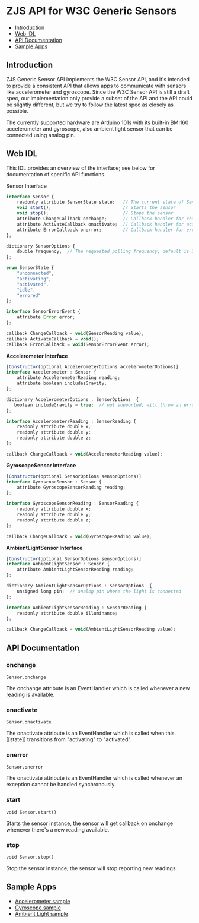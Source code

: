ZJS API for W3C Generic Sensors
==============================

* [Introduction](#introduction)
* [Web IDL](#web-idl)
* [API Documentation](#api-documentation)
* [Sample Apps](#sample-apps)

Introduction
------------
ZJS Generic Sensor API implements the W3C Sensor API, and it's intended to
provide a consistent API that allows apps to communicate with sensors like
accelerometer and gyroscope. Since the W3C Sensor API is still a draft spec,
our implementation only provide a subset of the API and the API could be
slightly different, but we try to follow the latest spec as closely as possible.

The currently supported hardware are Arduino 101s with its built-in BMI160
accelerometer and gyroscope, also ambient light sensor that can be connected
using analog pin.

Web IDL
-------
This IDL provides an overview of the interface; see below for documentation of
specific API functions.

Sensor Interface
```javascript
interface Sensor {
    readonly attribute SensorState state;   // The current state of Sensor object
    void start();                           // Starts the sensor
    void stop();                            // Stops the sensor
    attribute ChangeCallback onchange;      // Callback handler for change events
    attribute ActivateCallback onactivate;  // Callback handler for activate events
    attribute ErrorCallback onerror;        // Callback handler for error events
};

dictionary SensorOptions {
    double frequency;  // The requested polling frequency, default is 20 if unset
};

enum SensorState {
    "unconnected",
    "activating",
    "activated",
    "idle",
    "errored"
};

interface SensorErrorEvent {
    attribute Error error;
};

callback ChangeCallback = void(SensorReading value);
callback ActivateCallback = void();
callback ErrorCallback = void(SensorErrorEvent error);
```
**Accelerometer Interface**
```javascript
[Constructor(optional AccelerometerOptions accelerometerOptions)]
interface Accelerometer : Sensor {
    attribute AccelerometerReading reading;
    attribute boolean includesGravity;
};

dictionary AccelerometerOptions : SensorOptions  {
   boolean includeGravity = true;  // not supported, will throw an error if set
};

interface AccelerometerrReading : SensorReading {
    readonly attribute double x;
    readonly attribute double y;
    readonly attribute double z;
};

callback ChangeCallback = void(AccelerometerReading value);
```

**GyroscopeSensor Interface**
```javascript
[Constructor(optional SensorOptions sensorOptions)]
interface GyroscopeSensor : Sensor {
    attribute GyroscopeSensorReading reading;
};

interface GyroscopeSensorReading : SensorReading {
    readonly attribute double x;
    readonly attribute double y;
    readonly attribute double z;
};

callback ChangeCallback = void(GyroscopeReading value);
```
**AmbientLightSensor Interface**
```javascript
[Constructor(optional SensorOptions sensorOptions)]
interface AmbientLightSensor : Sensor {
    attribute AmbientLightSensorReading reading;
};

dictionary AmbientLightSensorOptions : SensorOptions  {
    unsigned long pin;  // analog pin where the light is connected
};

interface AmbientLightSensorReading : SensorReading {
    readonly attribute double illuminance;
};

callback ChangeCallback = void(AmbientLightSensorReading value);
```

API Documentation
-----------------

### onchange
`Sensor.onchange`

The onchange attribute is an EventHandler which is called whenever a new reading is available.

### onactivate
`Sensor.onactivate`

The onactivate attribute is an EventHandler which is called when this.[[state]] transitions from "activating" to "activated".

### onerror
`Sensor.onerror`

The onactivate attribute is an EventHandler which is called whenever an exception cannot be handled synchronously.

### start
`void Sensor.start()`

Starts the sensor instance, the sensor will get callback on onchange whenever there's a new reading available.

### stop
`void Sensor.stop()`

Stop the sensor instance, the sensor will stop reporting new readings.

Sample Apps
-----------
* [Accelerometer sample](../samples/Accelerometer.js)
* [Gyroscope sample](../samples/Gyroscope.js)
* [Ambient Light sample](../samples/AmbientLight.js)
